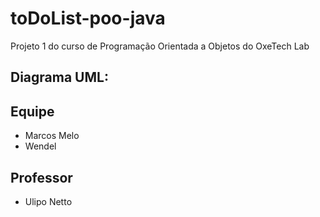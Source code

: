 # toDoList-poo-java
<p>Projeto 1 do curso de Programação Orientada a Objetos do OxeTech Lab</p>

<h2><strong>Diagrama UML: </strong></h2>

## Equipe
<ul>
  <li>Marcos Melo</li>
  <li>Wendel</li>
</ul>

## Professor
<ul>
  <li>Ulipo Netto</li>
</ul>
